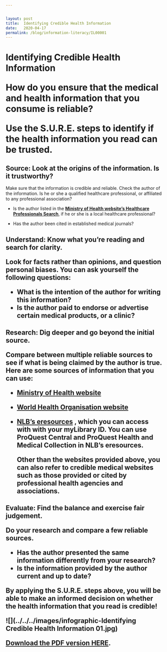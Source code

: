 ```yaml
---


layout: post
title:  Identifying Credible Health Information 
date:   2020-04-17
permalink: /blog/information-literacy/IL00001
---
```


<h1>Identifying Credible Health Information

How do you ensure that the medical and health information that you consume is reliable?

Use the S.U.R.E. steps to identify if the health information you read can be trusted.



## Source: Look at the origins of the information. Is it trustworthy? 

Make sure that the information is credible and reliable. Check the author of the information. Is he or she a qualified healthcare professional, or affiliated to any professional association?

- Is the author listed in the [**Ministry of Health website’s Healthcare Professionals Search**](https://www.moh.gov.sg/hpp/all-healthcare-professionals/healthcare-professionals-search), if he or she is a local healthcare professional? 

- Has the author been cited in established medical journals? 



<h2>Understand: Know what you’re reading and search for clarity.

Look for facts rather than opinions, and question personal biases. You can ask yourself the following questions: 

- What is the intention of the author for writing this information? 
- Is the author paid to endorse or advertise certain medical products, or a clinic? 



<h2>Research: Dig deeper and go beyond the initial source. 

Compare between multiple reliable sources to see if what is being claimed by the author is true. Here are some sources of information that you can use:  

- **[Ministry of Health website](https://www.moh.gov.sg)** 

- **[World Health Organisation website](https://www.who.int)** 

- **[NLB’s eresources](https://eresources.nlb.gov.sg)** , which you can access with with your myLibrary ID. You can use ProQuest Central and ProQuest Health and Medical Collection in NLB’s eresources. 

  

  Other than the websites provided above,  you can also refer to credible medical websites such as those provided or cited by professional health agencies and associations. 



<h2>Evaluate: Find the balance and exercise fair judgement.  

Do your research and compare a few reliable sources. 

- Has the author presented the same information differently from your research?
- Is the information provided by the author current and up to date? 

By applying the S.U.R.E. steps above, you will be able to make an informed decision on whether the health information that you read is credible!   

![](../../../images/infographic-Identifying Credible Health Information 01.jpg)



**[Download the PDF version HERE](../../../infographic/Infographic-Identifying-Credible-Health-Information.pdf)**.

